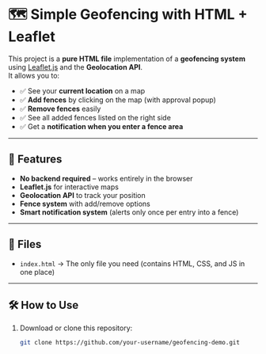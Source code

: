 # 🗺️ Simple Geofencing with HTML + Leaflet

This project is a **pure HTML file** implementation of a **geofencing system** using [Leaflet.js](https://leafletjs.com/) and the **Geolocation API**.  
It allows you to:

- ✅ See your **current location** on a map  
- ✅ **Add fences** by clicking on the map (with approval popup)  
- ✅ **Remove fences** easily  
- ✅ See all added fences listed on the right side  
- ✅ Get a **notification when you enter a fence area**  

---

## 🚀 Features
- **No backend required** – works entirely in the browser  
- **Leaflet.js** for interactive maps  
- **Geolocation API** to track your position  
- **Fence system** with add/remove options  
- **Smart notification system** (alerts only once per entry into a fence)  

---

## 📂 Files
- `index.html` → The only file you need (contains HTML, CSS, and JS in one place)

---

## 🛠️ How to Use
1. Download or clone this repository:
   ```bash
   git clone https://github.com/your-username/geofencing-demo.git
